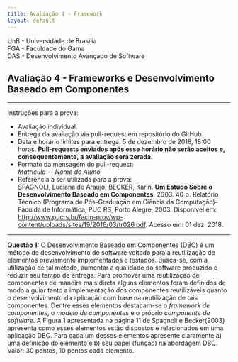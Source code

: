 ```yaml
---
title: Avaliação 4 - Framework
layout: default 
---
```


UnB - Universidade de Brasilia  
FGA - Faculdade do Gama  
DAS - Desenvolvimento Avançado de Software  

## Avaliação 4 - Frameworks e Desenvolvimento Baseado em Componentes

---

Instruções para a prova:

* Avaliação individual. 
* Entrega da avaliação via pull-request em repositório do GitHub. 
* Data e horário limites para entrega: 5 de dezembro de 2018, 18:00 horas. **Pull-requests enviados após esse horário não serão aceitos e, consequentemente, a avaliação será zerada.** 
* Formato da mensagem do pull-request:  
    *Matricula -- Nome do Aluno*
* Referência a ser utilizada para a prova:  
SPAGNOLI, Luciana de Araujo; BECKER, Karin. **Um Estudo Sobre o Desenvolvimento Baseado em Componentes**. 2003. 40 p. Relatório Técnico (Programa de Pós-Graduação em Ciência da Computação)- Faculda de Informática, PUC RS, Porto Alegre, 2003. Disponível em: <http://www.pucrs.br/facin-prov/wp-content/uploads/sites/19/2016/03/tr026.pdf>. Acesso em: 01 dez. 2018.

---



**Questão 1:** O Desenvolvimento Baseado em Componentes (DBC) é um método de desenvolvimento de software voltado para a reutilização de elementos previamente implementados e testados. Busca-se, com a utilização de tal método, aumentar a qualidade do software produzido e reduzir seu tempo de entrega. Para promover uma reutilização de componentes de maneira mais direta alguns elementos foram definidos de modo a guiar tanto a implementação dos componentes reutilizáveis quanto o desenvolvimento da aplicação com base na reutilização de tais componentes. Dentre esses elementos destacam-se o *framework de componentes*, o *modelo de componentes* e o próprio *componente de software*. A Figura 1 apresentada na página 11 de Spagnoli e Becker(2003) apresenta como esses elementos estão dispostos e relacionados em uma aplicação DBC. Para cada um desses elementos apresente claramente a) uma definição do elemento e b) seu papel (função) na abordagem DBC. Valor: 30 pontos, 10 pontos cada elemento.
